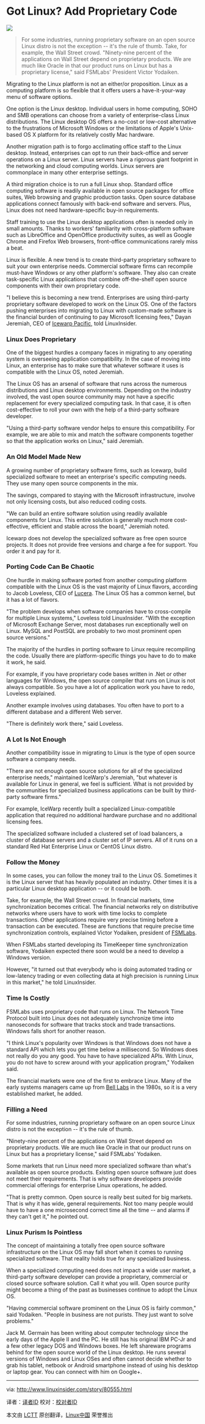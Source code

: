 Got Linux? Add Proprietary Code
================================================================================
![](http://www.linuxinsider.com/images/rw661226/linux-enterprise-proprietary-code.jpg)

> For some industries, running proprietary software on an open source Linux distro is not the exception -- it's the rule of thumb. Take, for example, the Wall Street crowd. "Ninety-nine percent of the applications on Wall Street depend on proprietary products. We are much like Oracle in that our product runs on Linux but has a proprietary license," said FSMLabs' President Victor Yodaiken.

Migrating to the Linux platform is not an either/or proposition. Linux as a computing platform is so flexible that it offers users a have-it-your-way menu of software options.

One option is the Linux desktop. Individual users in home computing, SOHO and SMB operations can choose from a variety of enterprise-class Linux distributions. The Linux desktop OS offers a no-cost or low-cost alternative to the frustrations of Microsoft Windows or the limitations of Apple's Unix-based OS X platform for its relatively costly Mac hardware.

Another migration path is to forgo acclimating office staff to the Linux desktop. Instead, enterprises can opt to run their back-office and server operations on a Linux server. Linux servers have a rigorous giant footprint in the networking and cloud computing worlds. Linux servers are commonplace in many other enterprise settings.

A third migration choice is to run a full Linux shop. Standard office computing software is readily available in open source packages for office suites, Web browsing and graphic production tasks. Open source database applications connect famously with back-end software and servers. Plus, Linux does not need hardware-specific buy-in requirements.

Staff training to use the Linux desktop applications often is needed only in small amounts. Thanks to workers' familiarity with cross-platform software such as LibreOffice and OpenOffice productivity suites, as well as Google Chrome and Firefox Web browsers, front-office communications rarely miss a beat.

Linux is flexible. A new trend is to create third-party proprietary software to suit your own enterprise needs. Commercial software firms can recompile must-have Windows or any other platform's software. They also can create task-specific Linux applications that combine off-the-shelf open source components with their own proprietary code.

"I believe this is becoming a new trend. Enterprises are using third-party proprietary software developed to work on the Linux OS. One of the factors pushing enterprises into migrating to Linux with custom-made software is the financial burden of continuing to pay Microsoft licensing fees," Dayan Jeremiah, CEO of [Icewarp Pacific][1], told LinuxInsider.

### Linux Does Proprietary ###

One of the biggest hurdles a company faces in migrating to any operating system is overseeing application compatibility. In the case of moving into Linux, an enterprise has to make sure that whatever software it uses is compatible with the Linux OS, noted Jeremiah.

The Linux OS has an arsenal of software that runs across the numerous distributions and Linux desktop environments. Depending on the industry involved, the vast open source community may not have a specific replacement for every specialized computing task. In that case, it is often cost-effective to roll your own with the help of a third-party software developer.

"Using a third-party software vendor helps to ensure this compatibility. For example, we are able to mix and match the software components together so that the application works on Linux," said Jeremiah.

### An Old Model Made New ###

A growing number of proprietary software firms, such as Icewarp, build specialized software to meet an enterprise's specific computing needs. They use many open source components in the mix.

The savings, compared to staying with the Microsoft infrastructure, involve not only licensing costs, but also reduced coding costs.

"We can build an entire software solution using readily available components for Linux. This entire solution is generally much more cost-effective, efficient and stable across the board," Jeremiah noted.

Icewarp does not develop the specialized software as free open source projects. It does not provide free versions and charge a fee for support. You order it and pay for it.

### Porting Code Can Be Chaotic ###

One hurdle in making software ported from another computing platform compatible with the Linux OS is the vast majority of Linux flavors, according to Jacob Loveless, CEO of [Lucera][2]. The Linux OS has a common kernel, but it has a lot of flavors.

"The problem develops when software companies have to cross-compile for multiple Linux systems," Loveless told LinuxInsider. "With the exception of Microsoft Exchange Server, most databases run exceptionally well on Linux. MySQL and PostSQL are probably to two most prominent open source versions."

The majority of the hurdles in porting software to Linux require recompiling the code. Usually there are platform-specific things you have to do to make it work, he said.

For example, if you have proprietary code bases written in .Net or other languages for Windows, the open source compiler that runs on Linux is not always compatible. So you have a lot of application work you have to redo, Loveless explained.

Another example involves using databases. You often have to port to a different database and a different Web server.

"There is definitely work there," said Loveless.

### A Lot Is Not Enough ###

Another compatibility issue in migrating to Linux is the type of open source software a company needs.

"There are not enough open source solutions for all of the specialized enterprise needs," maintained IceWarp's Jeremiah, "but whatever is available for Linux in general, we feel is sufficient. What is not provided by the communities for specialized business applications can be built by third-party software firms."

For example, IceWarp recently built a specialized Linux-compatible application that required no additional hardware purchase and no additional licensing fees.

The specialized software included a clustered set of load balancers, a cluster of database servers and a cluster set of IP servers. All of it runs on a standard Red Hat Enterprise Linux or CentOS Linux distro.

### Follow the Money ###

In some cases, you can follow the money trail to the Linux OS. Sometimes it is the Linux server that has heavily populated an industry. Other times it is a particular Linux desktop application -- or it could be both.

Take, for example, the Wall Street crowd. In financial markets, time synchronization becomes critical. The financial networks rely on distributive networks where users have to work with time locks to complete transactions. Other applications require very precise timing before a transaction can be executed. These are functions that require precise time synchronization controls, explained Victor Yodaiken, president of [FSMLabs][3].

When FSMLabs started developing its TimeKeeper time synchronization software, Yodaiken expected there soon would be a need to develop a Windows version.

However, "it turned out that everybody who is doing automated trading or low-latency trading or even collecting data at high precision is running Linux in this market," he told LinuxInsider.

### Time Is Costly ###

FSMLabs uses proprietary code that runs on Linux. The Network Time Protocol built into Linux does not adequately synchronize time into nanoseconds for software that tracks stock and trade transactions. Windows falls short for another reason.

"I think Linux's popularity over Windows is that Windows does not have a standard API which lets you get time below a millisecond. So Windows does not really do you any good. You have to have specialized APIs. With Linux, you do not have to screw around with your application program," Yodaiken said.

The financial markets were one of the first to embrace Linux. Many of the early systems managers came up from [Bell Labs][4] in the 1980s, so it is a very established market, he added.

### Filling a Need ###

For some industries, running proprietary software on an open source Linux distro is not the exception -- it's the rule of thumb.

"Ninety-nine percent of the applications on Wall Street depend on proprietary products. We are much like Oracle in that our product runs on Linux but has a proprietary license," said FSMLabs' Yodaiken.

Some markets that run Linux need more specialized software than what's available as open source products. Existing open source software just does not meet their requirements. That is why software developers provide commercial offerings for enterprise Linux operations, he added.

"That is pretty common. Open source is really best suited for big markets. That is why it has wide, general requirements. Not too many people would have to have a one microsecond correct time all the time -- and alarms if they can't get it," he pointed out.

### Linux Purism Is Pointless ###

The concept of maintaining a totally free open source software infrastructure on the Linux OS may fall short when it comes to running specialized software. That reality holds true for any specialized business.

When a specialized computing need does not impact a wide user market, a third-party software developer can provide a proprietary, commercial or closed source software solution. Call it what you will. Open source purity might become a thing of the past as businesses continue to adopt the Linux OS.

"Having commercial software prominent on the Linux OS is fairly common," said Yodaiken. "People in business are not purists. They just want to solve problems." 

Jack M. Germain has been writing about computer technology since the early days of the Apple II and the PC. He still has his original IBM PC-Jr and a few other legacy DOS and Windows boxes. He left shareware programs behind for the open source world of the Linux desktop. He runs several versions of Windows and Linux OSes and often cannot decide whether to grab his tablet, netbook or Android smartphone instead of using his desktop or laptop gear. You can connect with him on Google+.

--------------------------------------------------------------------------------

via: http://www.linuxinsider.com/story/80555.html

译者：[译者ID](https://github.com/译者ID) 校对：[校对者ID](https://github.com/校对者ID)

本文由 [LCTT](https://github.com/LCTT/TranslateProject) 原创翻译，[Linux中国](http://linux.cn/) 荣誉推出

[1]:http://www.icewarp.com/
[2]:https://lucerahq.com
[3]:http://www.fsmlabs.com/
[4]:http://www.bell-labs.com/